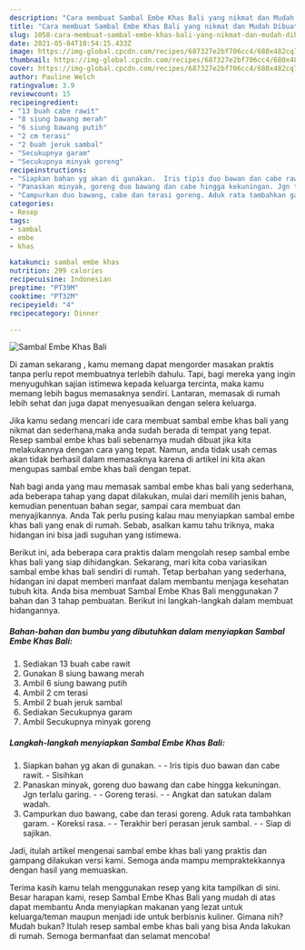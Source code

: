 ```yaml
---
description: "Cara membuat Sambal Embe Khas Bali yang nikmat dan Mudah Dibuat"
title: "Cara membuat Sambal Embe Khas Bali yang nikmat dan Mudah Dibuat"
slug: 1058-cara-membuat-sambal-embe-khas-bali-yang-nikmat-dan-mudah-dibuat
date: 2021-05-04T10:54:15.433Z
image: https://img-global.cpcdn.com/recipes/687327e2bf706cc4/680x482cq70/sambal-embe-khas-bali-foto-resep-utama.jpg
thumbnail: https://img-global.cpcdn.com/recipes/687327e2bf706cc4/680x482cq70/sambal-embe-khas-bali-foto-resep-utama.jpg
cover: https://img-global.cpcdn.com/recipes/687327e2bf706cc4/680x482cq70/sambal-embe-khas-bali-foto-resep-utama.jpg
author: Pauline Welch
ratingvalue: 3.9
reviewcount: 15
recipeingredient:
- "13 buah cabe rawit"
- "8 siung bawang merah"
- "6 siung bawang putih"
- "2 cm terasi"
- "2 buah jeruk sambal"
- "Secukupnya garam"
- "Secukupnya minyak goreng"
recipeinstructions:
- "Siapkan bahan yg akan di gunakan.  Iris tipis duo bawan dan cabe rawit. Sisihkan"
- "Panaskan minyak, goreng duo bawang dan cabe hingga kekuningan. Jgn terlalu garing.   Goreng terasi.   Angkat dan satukan dalam wadah."
- "Campurkan duo bawang, cabe dan terasi goreng. Aduk rata tambahkan garam.  Koreksi rasa.  Terakhir beri perasan jeruk sambal.   Siap di sajikan."
categories:
- Resep
tags:
- sambal
- embe
- khas

katakunci: sambal embe khas 
nutrition: 299 calories
recipecuisine: Indonesian
preptime: "PT39M"
cooktime: "PT32M"
recipeyield: "4"
recipecategory: Dinner

---
```



![Sambal Embe Khas Bali](https://img-global.cpcdn.com/recipes/687327e2bf706cc4/680x482cq70/sambal-embe-khas-bali-foto-resep-utama.jpg)

Di zaman  sekarang , kamu memang dapat mengorder masakan praktis tanpa perlu repot membuatnya terlebih dahulu. Tapi, bagi mereka yang ingin menyuguhkan sajian istimewa kepada keluarga tercinta, maka kamu memang lebih bagus memasaknya sendiri. Lantaran, memasak di rumah lebih sehat dan juga dapat menyesuaikan dengan selera keluarga.

Jika kamu sedang mencari ide cara membuat sambal embe khas bali yang nikmat dan sederhana,maka anda sudah berada di tempat yang tepat. Resep sambal embe khas bali  sebenarnya mudah dibuat jika kita melakukannya dengan cara yang tepat. Namun, anda tidak usah cemas akan tidak berhasil dalam memasaknya 
karena di artikel ini kita akan mengupas sambal embe khas bali dengan tepat.  



Nah bagi anda yang mau memasak sambal embe khas bali yang sederhana, ada beberapa tahap yang dapat dilakukan, mulai dari memilih jenis bahan, kemudian penentuan bahan segar, sampai cara membuat dan menyajikannya. Anda Tak perlu pusing kalau mau menyiapkan sambal embe khas bali yang enak di rumah. Sebab, asalkan kamu  tahu triknya, maka hidangan ini bisa jadi suguhan yang istimewa.

Berikut ini, ada beberapa cara praktis  dalam mengolah resep sambal embe khas bali yang siap dihidangkan. Sekarang, mari kita coba variasikan sambal embe khas bali sendiri di rumah. Tetap berbahan yang sederhana, hidangan ini dapat memberi manfaat dalam membantu menjaga kesehatan tubuh kita. Anda bisa membuat Sambal Embe Khas Bali menggunakan 7 bahan dan 3 tahap pembuatan. Berikut ini langkah-langkah dalam membuat hidangannya.

<!--inarticleads1-->

##### Bahan-bahan dan bumbu yang dibutuhkan dalam menyiapkan Sambal Embe Khas Bali:

1. Sediakan 13 buah cabe rawit
1. Gunakan 8 siung bawang merah
1. Ambil 6 siung bawang putih
1. Ambil 2 cm terasi
1. Ambil 2 buah jeruk sambal
1. Sediakan Secukupnya garam
1. Ambil Secukupnya minyak goreng




<!--inarticleads2-->

##### Langkah-langkah menyiapkan Sambal Embe Khas Bali:

1. Siapkan bahan yg akan di gunakan. -  - Iris tipis duo bawan dan cabe rawit. - Sisihkan
1. Panaskan minyak, goreng duo bawang dan cabe hingga kekuningan. Jgn terlalu garing.  -  - Goreng terasi.  -  - Angkat dan satukan dalam wadah.
1. Campurkan duo bawang, cabe dan terasi goreng. Aduk rata tambahkan garam.  - Koreksi rasa. -  - Terakhir beri perasan jeruk sambal.  -  - Siap di sajikan.




Jadi, itulah artikel mengenai  sambal embe khas bali  yang praktis dan gampang dilakukan versi kami. Semoga anda mampu mempraktekkannya dengan hasil yang memuaskan. 

Terima kasih kamu telah menggunakan resep yang kita tampilkan di sini. Besar harapan kami, resep  Sambal Embe Khas Bali yang mudah di atas dapat membantu Anda menyiapkan makanan yang lezat untuk keluarga/teman maupun menjadi ide untuk berbisnis kuliner. Gimana nih? Mudah bukan? Itulah resep sambal embe khas bali yang bisa Anda lakukan di rumah. Semoga bermanfaat dan selamat mencoba!

